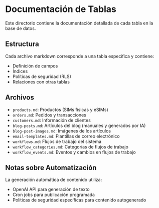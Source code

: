 # Documentación de Tablas

Este directorio contiene la documentación detallada de cada tabla en la base de datos.

## Estructura

Cada archivo markdown corresponde a una tabla específica y contiene:
- Definición de campos
- Índices
- Políticas de seguridad (RLS)
- Relaciones con otras tablas

## Archivos

- `products.md`: Productos (SIMs físicas y eSIMs)
- `orders.md`: Pedidos y transacciones
- `customers.md`: Información de clientes
- `blog-posts.md`: Artículos del blog (manuales y generados por IA)
- `blog-post-images.md`: Imágenes de los artículos
- `email-templates.md`: Plantillas de correo electrónico
- `workflows.md`: Flujos de trabajo del sistema
- `workflow_categories.md`: Categorías de flujos de trabajo
- `workflow_events.md`: Eventos y cambios en flujos de trabajo

## Notas sobre Automatización

La generación automática de contenido utiliza:
- OpenAI API para generación de texto
- Cron jobs para publicación programada
- Políticas de seguridad específicas para contenido autogenerado